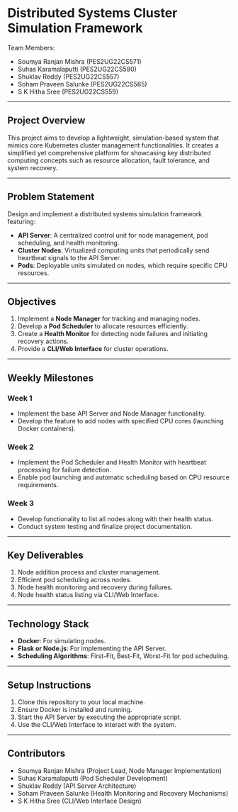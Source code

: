 

# Distributed Systems Cluster Simulation Framework

Team Members:  
- Soumya Ranjan Mishra (PES2UG22CS571)  
- Suhas Karamalaputti (PES2UG22CS590)  
- Shuklav Reddy (PES2UG22CS557)  
- Soham Praveen Salunke (PES2UG22CS565)  
- S K Hitha Sree (PES2UG22CS559)  

---

## Project Overview  
This project aims to develop a lightweight, simulation-based system that mimics core Kubernetes cluster management functionalities. It creates a simplified yet comprehensive platform for showcasing key distributed computing concepts such as resource allocation, fault tolerance, and system recovery.

---

## Problem Statement  
Design and implement a distributed systems simulation framework featuring:  
- **API Server**: A centralized control unit for node management, pod scheduling, and health monitoring.  
- **Cluster Nodes**: Virtualized computing units that periodically send heartbeat signals to the API Server.  
- **Pods**: Deployable units simulated on nodes, which require specific CPU resources.

---

## Objectives  
1. Implement a **Node Manager** for tracking and managing nodes.  
2. Develop a **Pod Scheduler** to allocate resources efficiently.  
3. Create a **Health Monitor** for detecting node failures and initiating recovery actions.  
4. Provide a **CLI/Web Interface** for cluster operations.

---

## Weekly Milestones  
### Week 1  
- Implement the base API Server and Node Manager functionality.  
- Develop the feature to add nodes with specified CPU cores (launching Docker containers).  

### Week 2  
- Implement the Pod Scheduler and Health Monitor with heartbeat processing for failure detection.  
- Enable pod launching and automatic scheduling based on CPU resource requirements.  

### Week 3  
- Develop functionality to list all nodes along with their health status.  
- Conduct system testing and finalize project documentation.

---

## Key Deliverables  
1. Node addition process and cluster management.  
2. Efficient pod scheduling across nodes.  
3. Node health monitoring and recovery during failures.  
4. Node health status listing via CLI/Web Interface.

---

## Technology Stack  
- **Docker**: For simulating nodes.  
- **Flask or Node.js**: For implementing the API Server.  
- **Scheduling Algorithms**: First-Fit, Best-Fit, Worst-Fit for pod scheduling.  

---

## Setup Instructions  
1. Clone this repository to your local machine.  
2. Ensure Docker is installed and running.  
3. Start the API Server by executing the appropriate script.  
4. Use the CLI/Web Interface to interact with the system.

---

## Contributors  
- Soumya Ranjan Mishra (Project Lead, Node Manager Implementation)  
- Suhas Karamalaputti (Pod Scheduler Development)  
- Shuklav Reddy (API Server Architecture)  
- Soham Praveen Salunke (Health Monitoring and Recovery Mechanisms)  
- S K Hitha Sree (CLI/Web Interface Design)  

